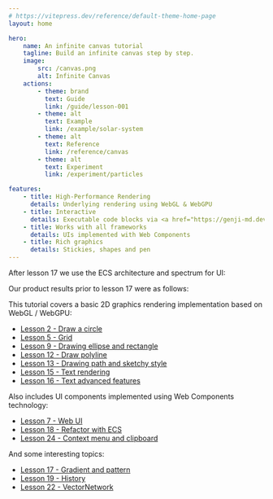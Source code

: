 ```yaml
---
# https://vitepress.dev/reference/default-theme-home-page
layout: home

hero:
    name: An infinite canvas tutorial
    tagline: Build an infinite canvas step by step.
    image:
        src: /canvas.png
        alt: Infinite Canvas
    actions:
        - theme: brand
          text: Guide
          link: /guide/lesson-001
        - theme: alt
          text: Example
          link: /example/solar-system
        - theme: alt
          text: Reference
          link: /reference/canvas
        - theme: alt
          text: Experiment
          link: /experiment/particles

features:
    - title: High-Performance Rendering
      details: Underlying rendering using WebGL & WebGPU
    - title: Interactive
      details: Executable code blocks via <a href="https://genji-md.dev">genji</a>
    - title: Works with all frameworks
      details: UIs implemented with Web Components
    - title: Rich graphics
      details: Stickies, shapes and pen
---
```


<script setup>
import WebGL from './components/WebGL.vue'
import Spectrum from './components/Spectrum.vue'
</script>

After lesson 17 we use the ECS architecture and spectrum for UI:

<Spectrum />

Our product results prior to lesson 17 were as follows:

<WebGL />

This tutorial covers a basic 2D graphics rendering implementation based on WebGL / WebGPU:

-   [Lesson 2 - Draw a circle]
-   [Lesson 5 - Grid]
-   [Lesson 9 - Drawing ellipse and rectangle]
-   [Lesson 12 - Draw polyline]
-   [Lesson 13 - Drawing path and sketchy style]
-   [Lesson 15 - Text rendering]
-   [Lesson 16 - Text advanced features]

Also includes UI components implemented using Web Components technology:

-   [Lesson 7 - Web UI]
-   [Lesson 18 - Refactor with ECS]
-   [Lesson 24 - Context menu and clipboard]

And some interesting topics:

-   [Lesson 17 - Gradient and pattern]
-   [Lesson 19 - History]
-   [Lesson 22 - VectorNetwork]

[Lesson 2 - Draw a circle]: /guide/lesson-002
[Lesson 5 - Grid]: /guide/lesson-005
[Lesson 9 - Drawing ellipse and rectangle]: /guide/lesson-009
[Lesson 12 - Draw polyline]: /guide/lesson-012
[Lesson 13 - Drawing path and sketchy style]: /guide/lesson-013
[Lesson 15 - Text rendering]: /guide/lesson-015
[Lesson 16 - Text advanced features]: /guide/lesson-016
[Lesson 7 - Web UI]: /guide/lesson-007
[Lesson 18 - Refactor with ECS]: /guide/lesson-018
[Lesson 19 - History]: /guide/lesson-019
[Lesson 24 - Context menu and clipboard]: /guide/lesson-024
[Lesson 22 - VectorNetwork]: /guide/lesson-022
[Lesson 17 - Gradient and pattern]: /guide/lesson-017
